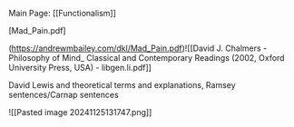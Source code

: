 Main Page: [[Functionalism]]



[Mad_Pain.pdf]

(https://andrewmbailey.com/dkl/Mad_Pain.pdf)![[David J. Chalmers - Philosophy of Mind_ Classical and Contemporary Readings (2002, Oxford University Press, USA) - libgen.li.pdf]]






David Lewis and theoretical terms and explanations, Ramsey sentences/Carnap sentences

![[Pasted image 20241125131747.png]]




